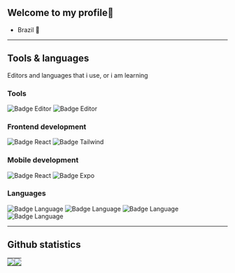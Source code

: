 ## Welcome to my profile👋

- Brazil 🌴

---

## Tools & languages

Editors and languages that i use, or i am learning

### Tools

![Badge Editor](https://img.shields.io/badge/vscode-blue?style=for-the-badge&logo=visualstudiocode)
![Badge Editor](https://img.shields.io/badge/intellij-blueviolet?style=for-the-badge&logo=intellijidea)

### Frontend development

![Badge React](https://img.shields.io/badge/react-gray?style=for-the-badge&logo=react)
![Badge Tailwind](https://img.shields.io/badge/tailwindcss-gray?style=for-the-badge&logo=tailwindcss)

### Mobile development

![Badge React](https://img.shields.io/badge/react_native-gray?style=for-the-badge&logo=react)
![Badge Expo](https://img.shields.io/badge/expo-gray?style=for-the-badge&logo=expo)

### Languages

![Badge Language](https://img.shields.io/badge/language-javascript-yellow?style=for-the-badge&logo=javascript)
![Badge Language](https://img.shields.io/badge/language-typescript-blue?style=for-the-badge&logo=typescript)
![Badge Language](https://img.shields.io/badge/language-kotlin-blueviolet?style=for-the-badge&logo=kotlin)
![Badge Language](https://img.shields.io/badge/language-rust-orange?style=for-the-badge&logo=rust)

---

## Github statistics

<table>
  <tr>
    <td style="padding: 0; width=50%">
        <img src="https://github-readme-stats.vercel.app/api/?username=igorzizinio&show_icons=true&title_color=539BF5&text_color=9f9f9f&bg_color=00000000&icon_color=539BF5&hide_border=true&hide_title=true&count_private=true"/>
    </td>
      <td style="padding: 0; width=50%">
        <img src="https://github-readme-stats.vercel.app/api/top-langs/?username=igorzizinio&show_icons=true&title_color=539BF5&text_color=9f9f9f&bg_color=00000000&icon_color=00000000&hide_border=true&hide_title=true&count_private=true"/>
    </t>
  </tr>
</table>
